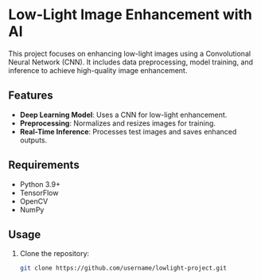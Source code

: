 # Low-Light Image Enhancement with AI

This project focuses on enhancing low-light images using a Convolutional Neural Network (CNN). It includes data preprocessing, model training, and inference to achieve high-quality image enhancement.

## Features
- **Deep Learning Model**: Uses a CNN for low-light enhancement.
- **Preprocessing**: Normalizes and resizes images for training.
- **Real-Time Inference**: Processes test images and saves enhanced outputs.

## Requirements
- Python 3.9+
- TensorFlow
- OpenCV
- NumPy

## Usage
1. Clone the repository:
   ```bash
   git clone https://github.com/username/lowlight-project.git
